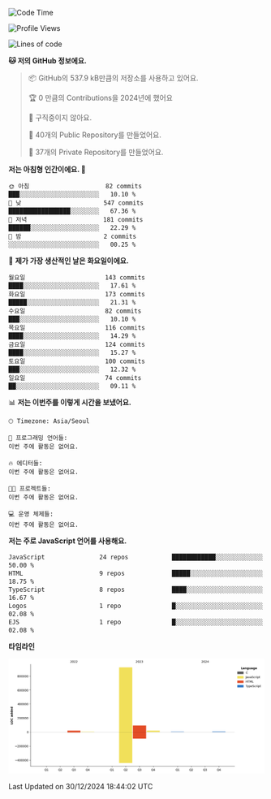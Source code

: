 <!--START_SECTION:waka-->
![Code Time](http://img.shields.io/badge/Code%20Time-131%20hrs%204%20mins-blue)

![Profile Views](http://img.shields.io/badge/Profile%20Views-0-blue)

![Lines of code](https://img.shields.io/badge/%EC%A0%80%EB%8A%94%20%EC%97%AC%ED%83%9C%EA%B9%8C%EC%A7%80%20-1.1%20million%20%EC%A4%84%EC%9D%98%20%EC%BD%94%EB%93%9C%EB%A5%BC%20%EC%9E%91%EC%84%B1%ED%96%88%EC%96%B4%EC%9A%94.-blue)

**🐱 저의 GitHub 정보에요.** 

> 📦 GitHub의 537.9 kB만큼의 저장소를 사용하고 있어요. 
 > 
> 🏆 0 만큼의 Contributions을 2024년에 했어요
 > 
> 🚫 구직중이지 않아요.
 > 
> 📜 40개의 Public Repository를 만들었어요. 
 > 
> 🔑 37개의 Private Repository를 만들었어요. 
 > 
**저는 아침형 인간이에요. 🐤** 

```text
🌞 아침                     82 commits          ███░░░░░░░░░░░░░░░░░░░░░░   10.10 % 
🌆 낮　                     547 commits         █████████████████░░░░░░░░   67.36 % 
🌃 저녁                     181 commits         ██████░░░░░░░░░░░░░░░░░░░   22.29 % 
🌙 밤　                     2 commits           ░░░░░░░░░░░░░░░░░░░░░░░░░   00.25 % 
```
📅 **제가 가장 생산적인 날은 화요일이에요.** 

```text
월요일                      143 commits         ████░░░░░░░░░░░░░░░░░░░░░   17.61 % 
화요일                      173 commits         █████░░░░░░░░░░░░░░░░░░░░   21.31 % 
수요일                      82 commits          ███░░░░░░░░░░░░░░░░░░░░░░   10.10 % 
목요일                      116 commits         ████░░░░░░░░░░░░░░░░░░░░░   14.29 % 
금요일                      124 commits         ████░░░░░░░░░░░░░░░░░░░░░   15.27 % 
토요일                      100 commits         ███░░░░░░░░░░░░░░░░░░░░░░   12.32 % 
일요일                      74 commits          ██░░░░░░░░░░░░░░░░░░░░░░░   09.11 % 
```


📊 **저는 이번주를 이렇게 시간을 보냈어요.** 

```text
🕑︎ Timezone: Asia/Seoul

💬 프로그래밍 언어들: 
이번 주에 활동은 없어요.

🔥 에디터들: 
이번 주에 활동은 없어요.

🐱‍💻 프로젝트들: 
이번 주에 활동은 없어요.

💻 운영 체제들: 
이번 주에 활동은 없어요.
```

**저는 주로 JavaScript 언어를 사용해요.** 

```text
JavaScript               24 repos            ████████████░░░░░░░░░░░░░   50.00 % 
HTML                     9 repos             █████░░░░░░░░░░░░░░░░░░░░   18.75 % 
TypeScript               8 repos             ████░░░░░░░░░░░░░░░░░░░░░   16.67 % 
Logos                    1 repo              █░░░░░░░░░░░░░░░░░░░░░░░░   02.08 % 
EJS                      1 repo              █░░░░░░░░░░░░░░░░░░░░░░░░   02.08 % 
```



**타임라인**

![Lines of Code chart](https://raw.githubusercontent.com/project-dy/project-dy/main/assets/bar_graph.png)


 Last Updated on 30/12/2024 18:44:02 UTC
<!--END_SECTION:waka-->
